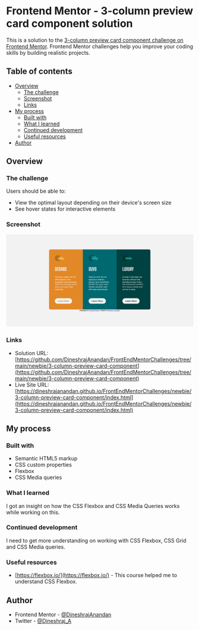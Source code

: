 # Frontend Mentor - 3-column preview card component solution

This is a solution to the [3-column preview card component challenge on Frontend Mentor](https://www.frontendmentor.io/challenges/3column-preview-card-component-pH92eAR2-). Frontend Mentor challenges help you improve your coding skills by building realistic projects. 

## Table of contents

- [Overview](#overview)
  - [The challenge](#the-challenge)
  - [Screenshot](#screenshot)
  - [Links](#links)
- [My process](#my-process)
  - [Built with](#built-with)
  - [What I learned](#what-i-learned)
  - [Continued development](#continued-development)
  - [Useful resources](#useful-resources)
- [Author](#author)


## Overview

### The challenge

Users should be able to:

- View the optimal layout depending on their device's screen size
- See hover states for interactive elements

### Screenshot

![](./Screenshot.png)


### Links

- Solution URL: [https://github.com/DineshrajAnandan/FrontEndMentorChallenges/tree/main/newbie/3-column-preview-card-component](https://github.com/DineshrajAnandan/FrontEndMentorChallenges/tree/main/newbie/3-column-preview-card-component)
- Live Site URL: [https://dineshrajanandan.github.io/FrontEndMentorChallenges/newbie/3-column-preview-card-component/index.html](https://dineshrajanandan.github.io/FrontEndMentorChallenges/newbie/3-column-preview-card-component/index.html)

## My process

### Built with

- Semantic HTML5 markup
- CSS custom properties
- Flexbox
- CSS Media queries

### What I learned

I got an insight on how the CSS Flexbox and CSS Media Queries works while working on this.

### Continued development

I need to get more understanding on working with CSS Flexbox, CSS Grid and CSS Media queries.

### Useful resources

- [https://flexbox.io/](https://flexbox.io/) - This course helped me to understand CSS Flexbox.

## Author

- Frontend Mentor - [@DineshrajAnandan](https://www.frontendmentor.io/profile/DineshrajAnandan)
- Twitter - [@Dineshraj_A](https://twitter.com/Dineshraj_A)
